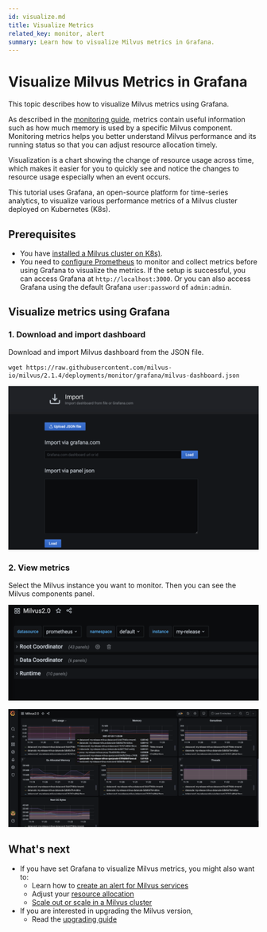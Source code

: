 ```yaml
---
id: visualize.md
title: Visualize Metrics
related_key: monitor, alert
summary: Learn how to visualize Milvus metrics in Grafana.
---
```


# Visualize Milvus Metrics in Grafana

This topic describes how to visualize Milvus metrics using Grafana.

As described in the [monitoring guide](monitor.md), metrics contain useful information such as how much memory is used by a specific Milvus component. Monitoring metrics helps you better understand Milvus performance and its running status so that you can adjust resource allocation timely. 

Visualization is a chart showing the change of resource usage across time, which makes it easier for you to quickly see and notice the changes to resource usage especially when an event occurs.

This tutorial uses Grafana, an open-source platform for time-series analytics, to visualize various performance metrics of a Milvus cluster deployed on Kubernetes (K8s).

## Prerequisites
- You have [installed a Milvus cluster on K8s)](install_cluster-helm.md).
- You need to [configure Prometheus](monitor.md) to monitor and collect metrics before using Grafana to visualize the metrics. If the setup is successful, you can access Grafana at `http://localhost:3000`. Or you can also access Grafana using the default Grafana `user:password` of `admin:admin`.

## Visualize metrics using Grafana

### 1. Download and import dashboard

Download and import Milvus dashboard from the JSON file.

```
wget https://raw.githubusercontent.com/milvus-io/milvus/2.1.4/deployments/monitor/grafana/milvus-dashboard.json
```

![Download_and_import](../../../../assets/import_dashboard.png "Download and import dashboard.")

### 2. View metrics

Select the Milvus instance you want to monitor. Then you can see the Milvus components panel.


![Select_instance](../../../../assets/grafana_select.png "Select an instance.")

![Grafana_panel](../../../../assets/grafana_panel.png "Milvus components panel.")


## What's next
- If you have set Grafana to visualize Milvus metrics, you might also want to:
  - Learn how to [create an alert for Milvus services](alert.md)
  - Adjust your [resource allocation](allocate.md)
  - [Scale out or scale in a Milvus cluster](scaleout.md)
- If you are interested in upgrading the Milvus version,
  - Read the [upgrading guide](upgrade.md)
